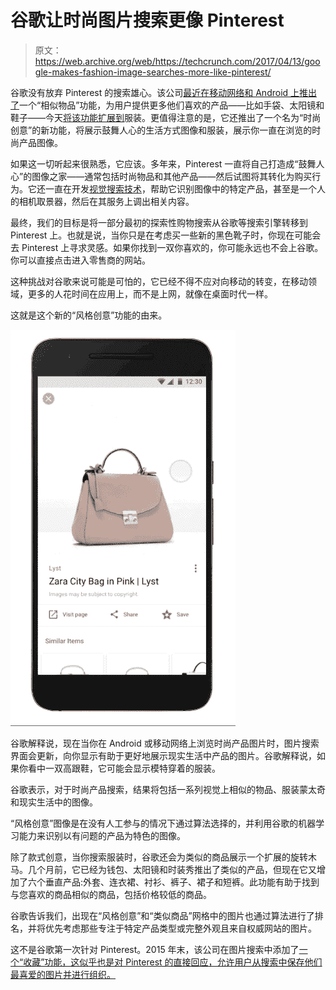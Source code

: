 # 谷歌让时尚图片搜索更像 Pinterest 

> 原文：<https://web.archive.org/web/https://techcrunch.com/2017/04/13/google-makes-fashion-image-searches-more-like-pinterest/>

谷歌没有放弃 Pinterest 的搜索雄心。该公司[最近在移动网络和 Android 上推出了](https://web.archive.org/web/20221206135848/https://webmasters.googleblog.com/2017/04/similar-items-rich-products-feature-on.html)一个“相似物品”功能，为用户提供更多他们喜欢的产品——比如手袋、太阳镜和鞋子——今天[将该功能扩展到](https://web.archive.org/web/20221206135848/https://www.blog.google/products/search/now-image-search-can-jump-start-your-search-style/)服装。更值得注意的是，它还推出了一个名为“时尚创意”的新功能，将展示鼓舞人心的生活方式图像和服装，展示你一直在浏览的时尚产品图像。

如果这一切听起来很熟悉，它应该。多年来，Pinterest 一直将自己打造成“鼓舞人心”的图像之家——通常包括时尚物品和其他产品——然后试图将其转化为购买行为。它还一直在开发[视觉搜索技术](https://web.archive.org/web/20221206135848/https://beta.techcrunch.com/2017/02/08/pinterest-adds-visual-search-for-elements-in-images-and-through-your-camera/)，帮助它识别图像中的特定产品，甚至是一个人的相机取景器，然后在其服务上调出相关内容。

最终，我们的目标是将一部分最初的探索性购物搜索从谷歌等搜索引擎转移到 Pinterest 上。也就是说，当你只是在考虑买一些新的黑色靴子时，你现在可能会去 Pinterest 上寻求灵感。如果你找到一双你喜欢的，你可能永远也不会上谷歌。你可以直接点击进入零售商的网站。

这种挑战对谷歌来说可能是可怕的，它已经不得不应对向移动的转变，在移动领域，更多的人花时间在应用上，而不是上网，就像在桌面时代一样。

这就是这个新的“风格创意”功能的由来。

![](img/de0ec6a7cb47c84d040f1913f81275dc.png)

谷歌解释说，现在当你在 Android 或移动网络上浏览时尚产品图片时，图片搜索界面会更新，向你显示有助于更好地展示现实生活中产品的图片。谷歌解释说，如果你看中一双高跟鞋，它可能会显示模特穿着的服装。

谷歌表示，对于时尚产品搜索，结果将包括一系列视觉上相似的物品、服装蒙太奇和现实生活中的图像。

“风格创意”图像是在没有人工参与的情况下通过算法选择的，并利用谷歌的机器学习能力来识别以有问题的产品为特色的图像。

除了款式创意，当你搜索服装时，谷歌还会为类似的商品展示一个扩展的旋转木马。几个月前，它已经为钱包、太阳镜和时装秀推出了类似的产品，但现在它又增加了六个垂直产品:外套、连衣裙、衬衫、裤子、裙子和短裤。此功能有助于找到与您喜欢的商品相似的商品，包括价格较低的商品。

谷歌告诉我们，出现在“风格创意”和“类似商品”网格中的图片也通过算法进行了排名，并将优先考虑那些专注于特定产品类型或完整外观且来自权威网站的图片。

这不是谷歌第一次针对 Pinterest。2015 年末，该公司在图片搜索中添加了[一个“收藏”功能，这似乎也是对 Pinterest 的直接回应，允许用户从搜索中保存他们最喜爱的图片并进行组织。](https://web.archive.org/web/20221206135848/https://beta.techcrunch.com/2015/12/01/google-turns-image-search-into-pinterest-with-new-collections-feature/)